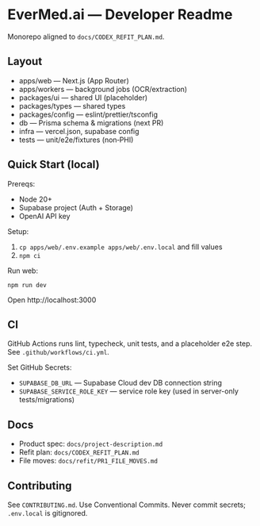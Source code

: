 # EverMed.ai — Developer Readme

Monorepo aligned to `docs/CODEX_REFIT_PLAN.md`.

## Layout

- apps/web — Next.js (App Router)
- apps/workers — background jobs (OCR/extraction)
- packages/ui — shared UI (placeholder)
- packages/types — shared types
- packages/config — eslint/prettier/tsconfig
- db — Prisma schema & migrations (next PR)
- infra — vercel.json, supabase config
- tests — unit/e2e/fixtures (non‑PHI)

## Quick Start (local)

Prereqs:
- Node 20+
- Supabase project (Auth + Storage)
- OpenAI API key

Setup:
1) `cp apps/web/.env.example apps/web/.env.local` and fill values
2) `npm ci`

Run web:
```
npm run dev
```
Open http://localhost:3000

## CI

GitHub Actions runs lint, typecheck, unit tests, and a placeholder e2e step. See `.github/workflows/ci.yml`.

Set GitHub Secrets:
- `SUPABASE_DB_URL` — Supabase Cloud dev DB connection string
- `SUPABASE_SERVICE_ROLE_KEY` — service role key (used in server-only tests/migrations)

## Docs

- Product spec: `docs/project-description.md`
- Refit plan: `docs/CODEX_REFIT_PLAN.md`
- File moves: `docs/refit/PR1_FILE_MOVES.md`

## Contributing

See `CONTRIBUTING.md`. Use Conventional Commits. Never commit secrets; `.env.local` is gitignored.
